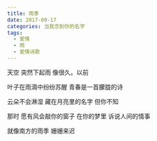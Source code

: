 ```yaml
---
title: 雨季
date: 2017-09-17
categories: 当我念到你的名字
tags:
  - 爱情
  - 雨
  - 爱情诗歌
---
```


天空
突然下起雨
像很久。以前
<!--more-->
叶子在雨滴中纷纷苏醒
青春是一首朦胧的诗

云朵不会淋湿
藏在月亮里的名字
但你不知

那时
愿有风会敲你的窗子
在你的梦里
诉说人间的情事

就像南方的雨季
姗姗来迟